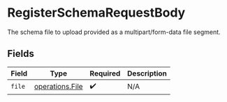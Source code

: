 # RegisterSchemaRequestBody

The schema file to upload provided as a multipart/form-data file segment.


## Fields

| Field                                              | Type                                               | Required                                           | Description                                        |
| -------------------------------------------------- | -------------------------------------------------- | -------------------------------------------------- | -------------------------------------------------- |
| `file`                                             | [operations.File](../../models/operations/file.md) | :heavy_check_mark:                                 | N/A                                                |